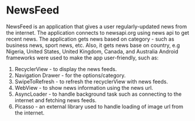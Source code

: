 # NewsFeed

NewsFeed is an application that gives a user regularly-updated news from the internet. The application connects to newsapi.org using
news api to get recent news. The application gets news based on category - such as business news, sport news, etc.
Also, it gets news base on country, e.g Nigeria, United States, United Kingdom, Canada, and Australia
Android frameworks were used to make the app user-friendly, such as:
  1. RecyclerView - to display the news feeds.
  2. Navigation Drawer - for the options/category.
  3. SwipeToRefresh - to refresh the recyclerView with news feeds.
  4. WebView - to show news information using the news url.
  5. AsyncLoader - to handle background task such as connecting to the internet and fetching news feeds.
  6. Picasso - an external library used to handle loading of image url from the internet.
